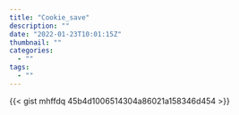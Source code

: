 ```yaml
---
title: "Cookie_save"
description: ""
date: "2022-01-23T10:01:15Z"
thumbnail: ""
categories:
  - ""
tags:
  - ""
---
```

{{< gist mhffdq 45b4d1006514304a86021a158346d454 >}}
